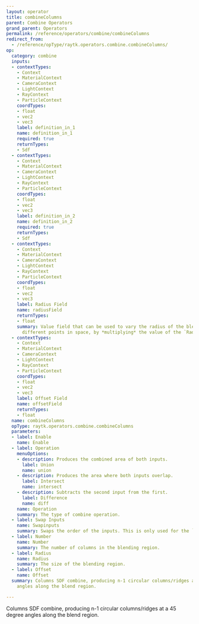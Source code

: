 ```yaml
---
layout: operator
title: combineColumns
parent: Combine Operators
grand_parent: Operators
permalink: /reference/operators/combine/combineColumns
redirect_from:
  - /reference/opType/raytk.operators.combine.combineColumns/
op:
  category: combine
  inputs:
  - contextTypes:
    - Context
    - MaterialContext
    - CameraContext
    - LightContext
    - RayContext
    - ParticleContext
    coordTypes:
    - float
    - vec2
    - vec3
    label: definition_in_1
    name: definition_in_1
    required: true
    returnTypes:
    - Sdf
  - contextTypes:
    - Context
    - MaterialContext
    - CameraContext
    - LightContext
    - RayContext
    - ParticleContext
    coordTypes:
    - float
    - vec2
    - vec3
    label: definition_in_2
    name: definition_in_2
    required: true
    returnTypes:
    - Sdf
  - contextTypes:
    - Context
    - MaterialContext
    - CameraContext
    - LightContext
    - RayContext
    - ParticleContext
    coordTypes:
    - float
    - vec2
    - vec3
    label: Radius Field
    name: radiusField
    returnTypes:
    - float
    summary: Value field that can be used to vary the radius of the blend region at
      different points in space, by *multiplying* the value of the `Radius` parameter.
  - contextTypes:
    - Context
    - MaterialContext
    - CameraContext
    - LightContext
    - RayContext
    - ParticleContext
    coordTypes:
    - float
    - vec2
    - vec3
    label: Offset Field
    name: offsetField
    returnTypes:
    - float
  name: combineColumns
  opType: raytk.operators.combine.combineColumns
  parameters:
  - label: Enable
    name: Enable
  - label: Operation
    menuOptions:
    - description: Produces the combined area of both inputs.
      label: Union
      name: union
    - description: Produces the area where both inputs overlap.
      label: Intersect
      name: intersect
    - description: Subtracts the second input from the first.
      label: Difference
      name: diff
    name: Operation
    summary: The type of combine operation.
  - label: Swap Inputs
    name: Swapinputs
    summary: Swaps the order of the inputs. This is only used for the `diff` mode.
  - label: Number
    name: Number
    summary: The number of columns in the blending region.
  - label: Radius
    name: Radius
    summary: The size of the blending region.
  - label: Offset
    name: Offset
  summary: Columns SDF combine, producing n-1 circular columns/ridges at a 45 degree
    angles along the blend region.

---
```



Columns SDF combine, producing n-1 circular columns/ridges at a 45 degree angles along the blend region.